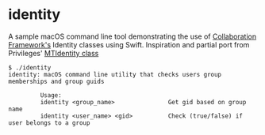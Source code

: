 # identity

A sample macOS command line tool demonstrating the use of [Collaboration Framework's](https://developer.apple.com/documentation/collaboration) Identity classes using Swift. Inspiration and partial port from Privileges' [MTIdentity class](https://github.com/SAP/macOS-enterprise-privileges/blob/master/source/MTIdentity.m)

```
$ ./identity 
identity: macOS command line utility that checks users group memberships and group guids

         Usage:
         identity <group_name>               Get gid based on group name
         identity <user_name> <gid>          Check (true/false) if user belongs to a group
```


